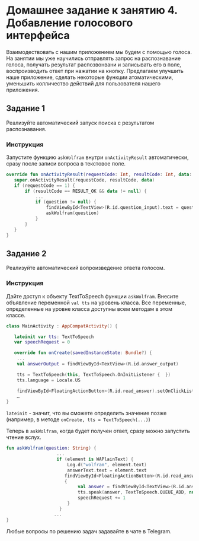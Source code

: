 # Домашнее задание к занятию 4. Добавление голосового интерфейса
Взаимодествовать с нашим приложением мы будем с помощью голоса. На занятии мы уже научились отправлять запрос на распознавание голоса, получать результат распозвонвани и записывать его в поле, воспроизводить ответ при нажатии на кнопку. Предлагаем улучшить наше приложение, сделать некоторые функции атоматическими, уменьшить колличество действий для пользователя нашего приложения. 

## Задание 1
Реализуйте автоматический запуск поиска с результатом распознавания.

### Инструкция

Запустите функцию `askWolfram` внутри `onActivityResult` автоматически, сразу после записи вопроса в текстовое поле.
```Kotlin
override fun onActivityResult(requestCode: Int, resultCode: Int, data: Intent?) {
   super.onActivityResult(requestCode, resultCode, data)
   if (requestCode == 1) {
       if (resultCode == RESULT_OK && data != null) {
           ...
           if (question != null) {
               findViewById<TextView>(R.id.question_input).text = question
               askWolfram(question)
           }
       }
   }
}
```


## Задание 2
Реализуйте автоматический вопроизведение ответа голосом.

### Инструкция

Дайте доступ к объекту TextToSpeech функции `askWolfram`.
Внесите объявление переменной `val tts` на уровень класса. Все переменные, определенные на уровне класса доступны всем методам в этом классе. 
```Kotlin
class MainActivity : AppCompatActivity() {

   lateinit var tts: TextToSpeech
   var speechRequest = 0

   override fun onCreate(savedInstanceState: Bundle?) {
    ...
    val answerOutput = findViewById<TextView>(R.id.answer_output)

    tts = TextToSpeech(this, TextToSpeech.OnInitListener {  })
    tts.language = Locale.US

    findViewById<FloatingActionButton>(R.id.read_answer).setOnClickListener {
    …
}
```

`lateinit` - значит, что вы сможете определить значение позже (например, в методе `onCreate, tts = TextToSpeech(...)`)

Теперь в `askWolfram`, когда будет получен ответ, сразу можно запустить чтение вслух.

```Kotlin
fun askWolfram(question: String) {
                   ...
                   if (element is WAPlainText) {
                       Log.d("wolfram", element.text)
                       answerText.text = element.text
                      findViewById<FloatingActionButton>(R.id.read_answer).setOnClickListener            
                      {
                           val answer = findViewById<TextView>(R.id.answer_output).text.toString()
                           tts.speak(answer, TextToSpeech.QUEUE_ADD, null, speechRequest.toString())
                           speechRequest += 1
                       }
                    }
                  ...
}
```


Любые вопросы по решению задач задавайте в чате в Telegram.
